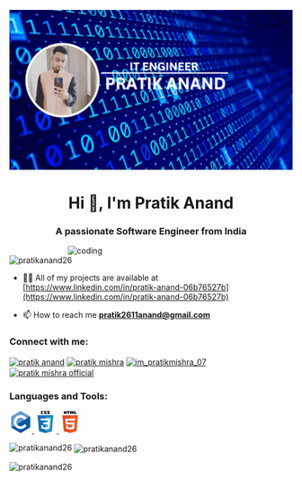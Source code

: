 ![logo](https://github.com/PratikAnand26/PratikAnand26/blob/main/Dark%20Modern%20Photo%20Mountain%20And%20Sky%20Desktop%20Wallpaper.png)
<h1 align="center">Hi 👋, I'm Pratik Anand</h1>
<h3 align="center">A passionate Software Engineer from India</h3>

<img align="right" alt="coding" width="400" src="https://user-images.githubusercontent.com/55389276/140866485-8fb1c876-9a8f-4d6a-98dc-08c4981eaf70.gif">

<p align="left"> <img src="https://komarev.com/ghpvc/?username=pratikanand26&label=Profile%20views&color=0e75b6&style=flat" alt="pratikanand26" /> </p>

- 👨‍💻 All of my projects are available at [https://www.linkedin.com/in/pratik-anand-06b76527b](https://www.linkedin.com/in/pratik-anand-06b76527b)

- 📫 How to reach me **pratik2611anand@gmail.com**



<h3 align="left">Connect with me:</h3>
<p align="left">
<a href="https://linkedin.com/in/pratik anand" target="blank"><img align="center" src="https://raw.githubusercontent.com/rahuldkjain/github-profile-readme-generator/master/src/images/icons/Social/linked-in-alt.svg" alt="pratik anand" height="30" width="40" /></a>
<a href="https://fb.com/pratik mishra" target="blank"><img align="center" src="https://raw.githubusercontent.com/rahuldkjain/github-profile-readme-generator/master/src/images/icons/Social/facebook.svg" alt="pratik mishra" height="30" width="40" /></a>
<a href="https://instagram.com/im_pratikmishra_07" target="blank"><img align="center" src="https://raw.githubusercontent.com/rahuldkjain/github-profile-readme-generator/master/src/images/icons/Social/instagram.svg" alt="im_pratikmishra_07" height="30" width="40" /></a>
<a href="https://www.youtube.com/c/pratik mishra official" target="blank"><img align="center" src="https://raw.githubusercontent.com/rahuldkjain/github-profile-readme-generator/master/src/images/icons/Social/youtube.svg" alt="pratik mishra official" height="30" width="40" /></a>
</p>

<h3 align="left">Languages and Tools:</h3>
<p align="left"> <a href="https://www.cprogramming.com/" target="_blank" rel="noreferrer"> <img src="https://raw.githubusercontent.com/devicons/devicon/master/icons/c/c-original.svg" alt="c" width="40" height="40"/> </a> <a href="https://www.w3schools.com/css/" target="_blank" rel="noreferrer"> <img src="https://raw.githubusercontent.com/devicons/devicon/master/icons/css3/css3-original-wordmark.svg" alt="css3" width="40" height="40"/> </a> <a href="https://www.w3.org/html/" target="_blank" rel="noreferrer"> <img src="https://raw.githubusercontent.com/devicons/devicon/master/icons/html5/html5-original-wordmark.svg" alt="html5" width="40" height="40"/> </a> </p>

<p><img align="left" src="https://github-readme-stats.vercel.app/api/top-langs?username=pratikanand26&show_icons=true&locale=en&layout=compact" alt="pratikanand26" /></p>

<p>&nbsp;<img align="center" src="https://github-readme-stats.vercel.app/api?username=pratikanand26&show_icons=true&locale=en" alt="pratikanand26" /></p>

<p><img align="center" src="https://github-readme-streak-stats.herokuapp.com/?user=pratikanand26&" alt="pratikanand26" /></p>
